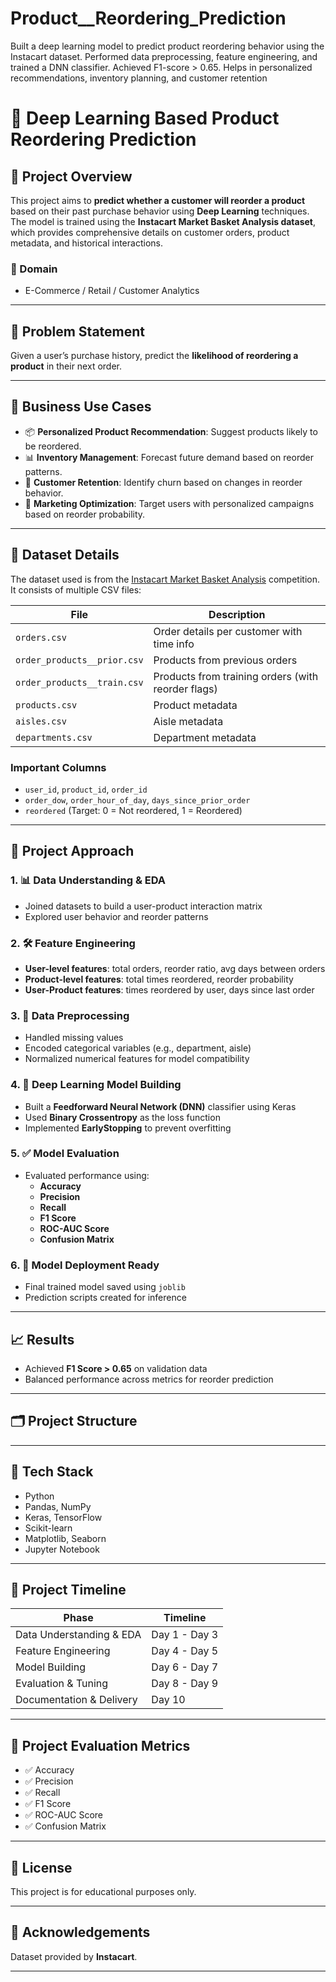 # Product__Reordering_Prediction
Built a deep learning model to predict product reordering behavior using the Instacart dataset. Performed data preprocessing, feature engineering, and trained a DNN classifier. Achieved F1-score > 0.65. Helps in personalized recommendations, inventory planning, and customer retention
# 🧠 Deep Learning Based Product Reordering Prediction

## 📌 Project Overview

This project aims to **predict whether a customer will reorder a product** based on their past purchase behavior using **Deep Learning** techniques. The model is trained using the **Instacart Market Basket Analysis dataset**, which provides comprehensive details on customer orders, product metadata, and historical interactions.

### 🛒 Domain
- E-Commerce / Retail / Customer Analytics

---

## 🎯 Problem Statement

Given a user’s purchase history, predict the **likelihood of reordering a product** in their next order.

---

## 💼 Business Use Cases

- 📦 **Personalized Product Recommendation**: Suggest products likely to be reordered.
- 📊 **Inventory Management**: Forecast future demand based on reorder patterns.
- 🧍 **Customer Retention**: Identify churn based on changes in reorder behavior.
- 📢 **Marketing Optimization**: Target users with personalized campaigns based on reorder probability.

---

## 🧩 Dataset Details

The dataset used is from the [Instacart Market Basket Analysis](https://www.instacart.com/datasets/grocery-shopping-2017) competition. It consists of multiple CSV files:

| File | Description |
|------|-------------|
| `orders.csv` | Order details per customer with time info |
| `order_products__prior.csv` | Products from previous orders |
| `order_products__train.csv` | Products from training orders (with reorder flags) |
| `products.csv` | Product metadata |
| `aisles.csv` | Aisle metadata |
| `departments.csv` | Department metadata |

### Important Columns

- `user_id`, `product_id`, `order_id`
- `order_dow`, `order_hour_of_day`, `days_since_prior_order`
- `reordered` (Target: 0 = Not reordered, 1 = Reordered)

---

## 🔧 Project Approach

### 1. 📊 Data Understanding & EDA
- Joined datasets to build a user-product interaction matrix
- Explored user behavior and reorder patterns

### 2. 🛠️ Feature Engineering
- **User-level features**: total orders, reorder ratio, avg days between orders
- **Product-level features**: total times reordered, reorder probability
- **User-Product features**: times reordered by user, days since last order

### 3. 🧹 Data Preprocessing
- Handled missing values
- Encoded categorical variables (e.g., department, aisle)
- Normalized numerical features for model compatibility

### 4. 🤖 Deep Learning Model Building
- Built a **Feedforward Neural Network (DNN)** classifier using Keras
- Used **Binary Crossentropy** as the loss function
- Implemented **EarlyStopping** to prevent overfitting

### 5. ✅ Model Evaluation
- Evaluated performance using:
  - **Accuracy**
  - **Precision**
  - **Recall**
  - **F1 Score**
  - **ROC-AUC Score**
  - **Confusion Matrix**

### 6. 🚀 Model Deployment Ready
- Final trained model saved using `joblib`
- Prediction scripts created for inference

---

## 📈 Results

- Achieved **F1 Score > 0.65** on validation data
- Balanced performance across metrics for reorder prediction

---

## 🗂️ Project Structure


---

## 🧪 Tech Stack

- Python
- Pandas, NumPy
- Keras, TensorFlow
- Scikit-learn
- Matplotlib, Seaborn
- Jupyter Notebook

---

## 📝 Project Timeline

| Phase | Timeline |
|-------|----------|
| Data Understanding & EDA | Day 1 - Day 3 |
| Feature Engineering | Day 4 - Day 5 |
| Model Building | Day 6 - Day 7 |
| Evaluation & Tuning | Day 8 - Day 9 |
| Documentation & Delivery | Day 10 |

---

## 🧩 Project Evaluation Metrics

- ✅ Accuracy
- ✅ Precision
- ✅ Recall
- ✅ F1 Score
- ✅ ROC-AUC Score
- ✅ Confusion Matrix

---

## 📜 License

This project is for educational purposes only.

---

## 🙌 Acknowledgements

Dataset provided by **Instacart**.

---

